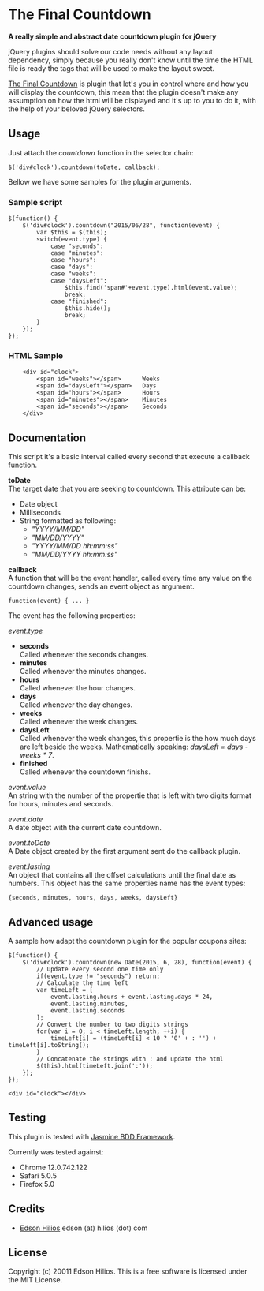 The Final Countdown
===================
**A really simple and abstract date countdown plugin for jQuery**

jQuery plugins should solve our code needs without any layout dependency, simply because you really don't know until the time the HTML file is ready the tags that will be used to make the layout sweet.

[The Final Countdown](http://www.youtube.com/watch?v=9jK-NcRmVcw) is plugin that let's you in control where and how you will display the countdown, this mean that the plugin doesn't make any assumption on how the html will be displayed and it's up to you to do it, with the help of your beloved jQuery selectors.

Usage
-----

Just attach the *countdown* function in the selector chain:

	$('div#clock').countdown(toDate, callback);

Bellow we have some samples for the plugin arguments.

### Sample script

	$(function() {
		$('div#clock').countdown("2015/06/28", function(event) {
			var $this = $(this);
			switch(event.type) {
				case "seconds":
				case "minutes":
				case "hours":
				case "days":
				case "weeks":
				case "daysLeft":
					$this.find('span#'+event.type).html(event.value);
					break;
				case "finished":
					$this.hide();
					break;
			}
		});
	});

### HTML Sample

```
    <div id="clock">
        <span id="weeks"></span>      Weeks
        <span id="daysLeft"></span>   Days
        <span id="hours"></span>      Hours
        <span id="minutes"></span>    Minutes
        <span id="seconds"></span>    Seconds
    </div>
```

Documentation
-------------

This script it's a basic interval called every second that execute a callback function.

**toDate**  
The target date that you are seeking to countdown. This attribute can be:

*   Date object
*   Milliseconds
*   String formatted as following:
    -  *"YYYY/MM/DD"*
    -  *"MM/DD/YYYY"*
    -  *"YYYY/MM/DD hh:mm:ss"*
    -  *"MM/DD/YYYY hh:mm:ss"*

**callback**  
A function that will be the event handler, called every time any value on the countdown changes, sends an event object as argument.

    function(event) { ... }
  
The event has the following properties:

*event.type*

*   **seconds**  
    Called whenever the seconds changes.
*   **minutes**  
    Called whenever the minutes changes.
*   **hours**  
    Called whenever the hour changes.
*   **days**  
    Called whenever the day changes.
*   **weeks**  
    Called whenever the week changes.
*   **daysLeft**   
    Called whenever the week changes, this propertie is the how much days are left beside the weeks. Mathematically speaking: *daysLeft = days - weeks * 7*.
*   **finished**  
    Called whenever the countdown finishs.

*event.value*  
An string with the number of the propertie that is left with two digits format for hours, minutes and seconds.

*event.date*  
A date object with the current date countdown.

*event.toDate*  
A Date object created by the first argument sent do the callback plugin.

*event.lasting*  
An object that contains all the offset calculations until the final date as numbers. This object has the same properties name has the event types: 

    {seconds, minutes, hours, days, weeks, daysLeft}

Advanced usage
--------------

A sample how adapt the countdown plugin for the popular coupons sites:
  
    $(function() {
        $('div#clock').countdown(new Date(2015, 6, 28), function(event) {
            // Update every second one time only
            if(event.type != "seconds") return;
            // Calculate the time left
            var timeLeft = [
                event.lasting.hours + event.lasting.days * 24,
                event.lasting.minutes,
                event.lasting.seconds
            ];
            // Convert the number to two digits strings
            for(var i = 0; i < timeLeft.length; ++i) {
                timeLeft[i] = (timeLeft[i] < 10 ? '0' + : '') + timeLeft[i].toString();
            }
            // Concatenate the strings with : and update the html
            $(this).html(timeLeft.join(':'));
        });
    });

    <div id="clock"></div>

Testing
-------

This plugin is tested with [Jasmine BDD Framework](http://pivotal.github.com/jasmine/).

Currently was tested against:

*   Chrome 12.0.742.122
*   Safari 5.0.5
*   Firefox 5.0

Credits
-------

*   [Edson Hilios](http://edson.hilios.com.br) edson (at) hilios (dot) com

License
-------

Copyright (c) 20011 Edson Hilios. This is a free software is licensed under the MIT License.